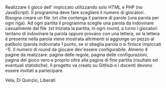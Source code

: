 Realizzare il gioco dell' impiccato utilizzando solo HTML e PHP (no JavaScript).
Il programma deve fare scegliere il numero di giocatori.
Bisogna creare un file .txt che contenga il paniere di parole (una parola per ogni riga). Ad ogni partita il programma sceglie una parola da indovinare casualmente dal file .txt
Iniziata la partita, in ogni round, a turno i giocatori tentano di indovinare la parola oppure provano con una lettera, se la lettera é presente nella parola viene mostrata altrimenti si aggiunge un pezzo al patibolo (parola indovinata 1 punto, se si sbaglia parola o si finisce impiccati -1). Il numero di round da giocare dev'essere configurabile.
Almeno 4 pagine da realizzare: pagina delle regole, pagina delle configurazioni, pagina del gioco vero e proprio oltre alla pagina di fine partita (risultato ed eventuali statistiche).
Il progetto va creato su GitHub e i docenti devono essere invitati a partecipare.

Vela, Di Quinzio, Liberati

